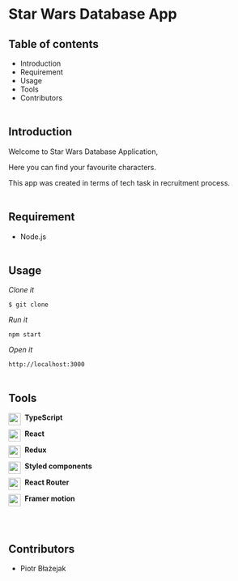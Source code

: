 # **Star Wars Database App**

## **Table of contents**

- Introduction
- Requirement
- Usage
- Tools
- Contributors
  <Br /><Br />

## **Introduction**

Welcome to Star Wars Database Application,

Here you can find your favourite characters.

This app was created in terms of tech task in recruitment process.
<Br /><Br />

## **Requirement**

- Node.js
  <Br /><Br />

## **Usage**

_Clone it_

`$ git clone`

_Run it_

`npm start`

_Open it_

`http://localhost:3000`
<Br /><Br />

## **Tools**

<div style="display: flex">
<img src="https://upload.wikimedia.org/wikipedia/commons/4/4c/Typescript_logo_2020.svg" width="24" style="margin-right: 8px; margin-bottom: 8px"> <b>TypeScript</b></div>

<div style="display: flex">
<img src="https://upload.wikimedia.org/wikipedia/commons/thumb/a/a7/React-icon.svg/512px-React-icon.svg.png?20220125121207" width="24" style="margin-right: 8px; margin-bottom: 8px"> <b>React</b></div>

<div style="display: flex">
<img src="https://cdn.worldvectorlogo.com/logos/redux.svg" width="24" style="margin-right: 8px; margin-bottom: 8px"> <b>Redux</b></div>

<div style="display: flex">
<img src="https://cdn.worldvectorlogo.com/logos/styled-components-1.svg" width="24" style="margin-right: 8px; margin-bottom: 8px"> <b>Styled components</b></div>

<div style="display: flex">
<img src="https://brandeps.com/logo-download/R/React-Router-logo-vector-01.svg" width="24" style="margin-right: 8px; margin-bottom: 8px"> <b>React Router</b></div>

<div style="display: flex">
<img src="https://seeklogo.com/images/F/framer-motion-logo-DA1E33CAA1-seeklogo.com.png" width="24" style="margin-right: 8px; margin-bottom: 8px"> <b>Framer motion</b></div>
  <Br /><Br />

## **Contributors**

- Piotr Błażejak
